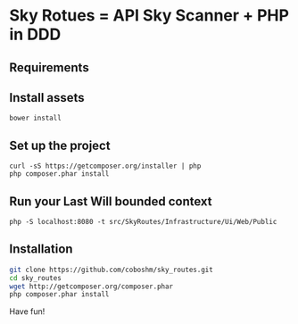 Sky Rotues = API Sky Scanner + PHP in DDD
=====================

## Requirements

## Install assets
    bower install

## Set up the project
    curl -sS https://getcomposer.org/installer | php
    php composer.phar install

## Run your Last Will bounded context
    php -S localhost:8080 -t src/SkyRoutes/Infrastructure/Ui/Web/Public

## Installation

```bash
git clone https://github.com/coboshm/sky_routes.git
cd sky_routes
wget http://getcomposer.org/composer.phar
php composer.phar install
```

Have fun!
